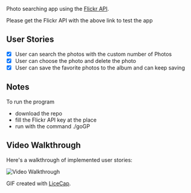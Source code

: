 
Photo searching app using the [Flickr API](https://identity.flickr.com/login?redir=%2Fservices%2Fapps%2Fby%2Fme).

Please get the Flickr API with the above link to test the app

## User Stories

- [x] User can search the photos with the custom number of Photos
- [x] User can choose the photo and delete the photo
- [x] User can save the favorite photos to the album and can keep saving

## Notes

To run the program
- download the repo
- fill the Flickr API key at the place
- run with the command ./goGP

## Video Walkthrough

Here's a walkthrough of implemented user stories:

<img src='https://imgur.com/Q23bcxT' title='Video Walkthrough' width='' alt='Video Walkthrough' />

GIF created with [LiceCap](http://www.cockos.com/licecap/).
